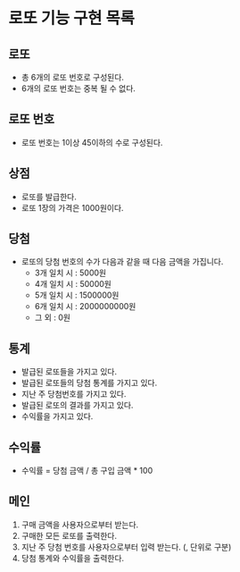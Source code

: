 # 로또 기능 구현 목록
## 로또
- 총 6개의 로또 번호로 구성된다.
- 6개의 로또 번호는 중복 될 수 없다.

## 로또 번호 
- 로또 번호는 1이상 45이하의 수로 구성된다.

## 상점
- 로또를 발급한다.
- 로또 1장의 가격은 1000원이다.

## 당첨
- 로또의 당첨 번호의 수가 다음과 같을 때 다음 금액을 가집니다.
    - 3개 일치 시 : 5000원
    - 4개 일치 시 : 50000원
    - 5개 일치 시 : 1500000원
    - 6개 일치 시 : 2000000000원
    - 그 외 : 0원

## 통계
- 발급된 로또들을 가지고 있다.
- 발급된 로또들의 당첨 통계를 가지고 있다.
- 지난 주 당첨번호를 가지고 있다.
- 발급된 로또의 결과를 가지고 있다. 
- 수익률을 가지고 있다.

## 수익률
- 수익률 = 당첨 금액 / 총 구입 금액 * 100

## 메인
1. 구매 금액을 사용자으로부터 받는다.
2. 구매한 모든 로또를 출력한다.
3. 지난 주 당첨 번호를 사용자으로부터 입력 받는다. (, 단위로 구분)
4. 당첨 통계와 수익률을 출력한다.



